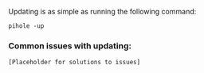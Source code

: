 Updating is as simple as running the following command:

`pihole -up`

### Common issues with updating:

`[Placeholder for solutions to issues]`